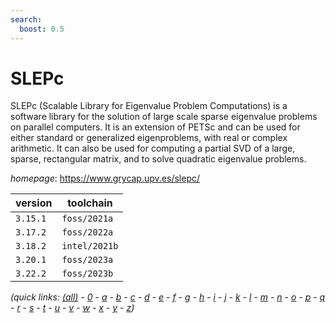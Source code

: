 ```yaml
---
search:
  boost: 0.5
---
```

# SLEPc

SLEPc (Scalable Library for Eigenvalue Problem Computations) is a software library for the solution  of large scale sparse eigenvalue problems on parallel computers. It is an extension of PETSc and can be used for  either standard or generalized eigenproblems, with real or complex arithmetic. It can also be used for computing a  partial SVD of a large, sparse, rectangular matrix, and to solve quadratic eigenvalue problems.

*homepage*: <https://www.grycap.upv.es/slepc/>

version | toolchain
--------|----------
``3.15.1`` | ``foss/2021a``
``3.17.2`` | ``foss/2022a``
``3.18.2`` | ``intel/2021b``
``3.20.1`` | ``foss/2023a``
``3.22.2`` | ``foss/2023b``


*(quick links: [(all)](../index.md) - [0](../0/index.md) - [a](../a/index.md) - [b](../b/index.md) - [c](../c/index.md) - [d](../d/index.md) - [e](../e/index.md) - [f](../f/index.md) - [g](../g/index.md) - [h](../h/index.md) - [i](../i/index.md) - [j](../j/index.md) - [k](../k/index.md) - [l](../l/index.md) - [m](../m/index.md) - [n](../n/index.md) - [o](../o/index.md) - [p](../p/index.md) - [q](../q/index.md) - [r](../r/index.md) - [s](../s/index.md) - [t](../t/index.md) - [u](../u/index.md) - [v](../v/index.md) - [w](../w/index.md) - [x](../x/index.md) - [y](../y/index.md) - [z](../z/index.md))*

